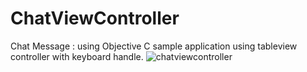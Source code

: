 # ChatViewController
Chat Message : using Objective C sample application using tableview controller with keyboard handle. 
![chatviewcontroller](https://user-images.githubusercontent.com/5592080/46250914-8872e080-c45e-11e8-9bbc-a50f90900c75.png)


